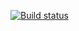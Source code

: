 [![Build status](https://ci.appveyor.com/api/projects/status/onue6rvdkq85unc1?svg=true)](https://ci.appveyor.com/project/SobolB/patterns)
